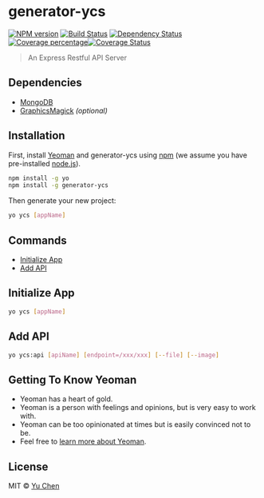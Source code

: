 # generator-ycs 
[![NPM version][npm-image]][npm-url] [![Build Status][travis-image]][travis-url] [![Dependency Status][daviddm-image]][daviddm-url] [![Coverage percentage][coveralls-image]][coveralls-url][![Coverage Status](https://coveralls.io/repos/github/kuyoonjo/generator-ycs/badge.svg?branch=master)](https://coveralls.io/github/kuyoonjo/generator-ycs?branch=master)
> An Express Restful API Server

## Dependencies

- [MongoDB](https://www.mongodb.com)
- [GraphicsMagick](http://www.graphicsmagick.org) *(optional)*

## Installation

First, install [Yeoman](http://yeoman.io) and generator-ycs using [npm](https://www.npmjs.com/) (we assume you have pre-installed [node.js](https://nodejs.org/)).

```bash
npm install -g yo
npm install -g generator-ycs
```

Then generate your new project:

```bash
yo ycs [appName]
```

## Commands

- [Initialize App](#initialize-app)
- [Add API](#add-api)

## Initialize App

```bash
yo ycs [appName]
```

## Add API

```bash
yo ycs:api [apiName] [endpoint=/xxx/xxx] [--file] [--image]
```



## Getting To Know Yeoman

 * Yeoman has a heart of gold.
 * Yeoman is a person with feelings and opinions, but is very easy to work with.
 * Yeoman can be too opinionated at times but is easily convinced not to be.
 * Feel free to [learn more about Yeoman](http://yeoman.io/).

## License

MIT © [Yu Chen]()


[npm-image]: https://badge.fury.io/js/generator-ycs.svg
[npm-url]: https://npmjs.org/package/generator-ycs
[travis-image]: https://travis-ci.org/kuyoonjo/generator-ycs.svg?branch=master
[travis-url]: https://travis-ci.org/kuyoonjo/generator-ycs
[daviddm-image]: https://david-dm.org/kuyoonjo/generator-ycs.svg?theme=shields.io
[daviddm-url]: https://david-dm.org/kuyoonjo/generator-ycs
[coveralls-image]: https://coveralls.io/repos/kuyoonjo/generator-ycs/badge.svg
[coveralls-url]: https://coveralls.io/r/kuyoonjo/generator-ycs
